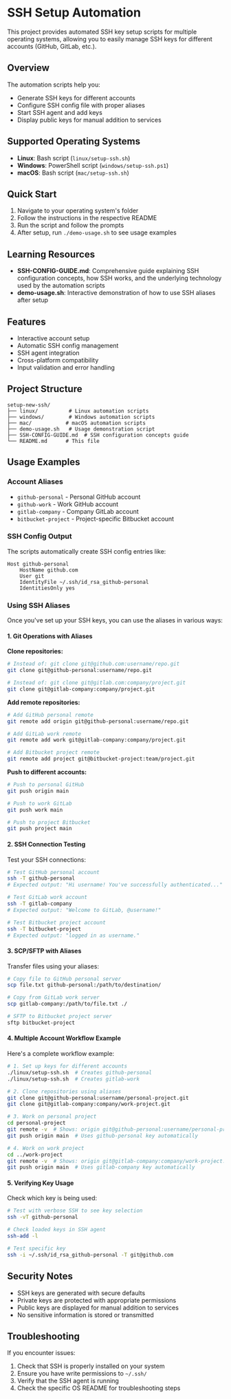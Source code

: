 # SSH Setup Automation

This project provides automated SSH key setup scripts for multiple operating systems, allowing you to easily manage SSH keys for different accounts (GitHub, GitLab, etc.).

## Overview

The automation scripts help you:
- Generate SSH keys for different accounts
- Configure SSH config file with proper aliases
- Start SSH agent and add keys
- Display public keys for manual addition to services

## Supported Operating Systems

- **Linux**: Bash script (`linux/setup-ssh.sh`)
- **Windows**: PowerShell script (`windows/setup-ssh.ps1`)
- **macOS**: Bash script (`mac/setup-ssh.sh`)

## Quick Start

1. Navigate to your operating system's folder
2. Follow the instructions in the respective README
3. Run the script and follow the prompts
4. After setup, run `./demo-usage.sh` to see usage examples

## Learning Resources

- **SSH-CONFIG-GUIDE.md**: Comprehensive guide explaining SSH configuration concepts, how SSH works, and the underlying technology used by the automation scripts
- **demo-usage.sh**: Interactive demonstration of how to use SSH aliases after setup

## Features

- Interactive account setup
- Automatic SSH config management
- SSH agent integration
- Cross-platform compatibility
- Input validation and error handling

## Project Structure

```
setup-new-ssh/
├── linux/          # Linux automation scripts
├── windows/        # Windows automation scripts  
├── mac/           # macOS automation scripts
├── demo-usage.sh   # Usage demonstration script
├── SSH-CONFIG-GUIDE.md  # SSH configuration concepts guide
└── README.md      # This file
```

## Usage Examples

### Account Aliases
- `github-personal` - Personal GitHub account
- `github-work` - Work GitHub account
- `gitlab-company` - Company GitLab account
- `bitbucket-project` - Project-specific Bitbucket account

### SSH Config Output
The scripts automatically create SSH config entries like:
```
Host github-personal
    HostName github.com
    User git
    IdentityFile ~/.ssh/id_rsa_github-personal
    IdentitiesOnly yes
```

### Using SSH Aliases

Once you've set up your SSH keys, you can use the aliases in various ways:

#### 1. **Git Operations with Aliases**

**Clone repositories:**
```bash
# Instead of: git clone git@github.com:username/repo.git
git clone git@github-personal:username/repo.git

# Instead of: git clone git@gitlab.com:company/project.git
git clone git@gitlab-company:company/project.git
```

**Add remote repositories:**
```bash
# Add GitHub personal remote
git remote add origin git@github-personal:username/repo.git

# Add GitLab work remote
git remote add work git@gitlab-company:company/project.git

# Add Bitbucket project remote
git remote add project git@bitbucket-project:team/project.git
```

**Push to different accounts:**
```bash
# Push to personal GitHub
git push origin main

# Push to work GitLab
git push work main

# Push to project Bitbucket
git push project main
```

#### 2. **SSH Connection Testing**

Test your SSH connections:
```bash
# Test GitHub personal account
ssh -T github-personal
# Expected output: "Hi username! You've successfully authenticated..."

# Test GitLab work account
ssh -T gitlab-company
# Expected output: "Welcome to GitLab, @username!"

# Test Bitbucket project account
ssh -T bitbucket-project
# Expected output: "logged in as username."
```

#### 3. **SCP/SFTP with Aliases**

Transfer files using your aliases:
```bash
# Copy file to GitHub personal server
scp file.txt github-personal:/path/to/destination/

# Copy from GitLab work server
scp gitlab-company:/path/to/file.txt ./

# SFTP to Bitbucket project server
sftp bitbucket-project
```

#### 4. **Multiple Account Workflow Example**

Here's a complete workflow example:

```bash
# 1. Set up keys for different accounts
./linux/setup-ssh.sh  # Creates github-personal
./linux/setup-ssh.sh  # Creates gitlab-work

# 2. Clone repositories using aliases
git clone git@github-personal:username/personal-project.git
git clone git@gitlab-company:company/work-project.git

# 3. Work on personal project
cd personal-project
git remote -v  # Shows: origin git@github-personal:username/personal-project.git
git push origin main  # Uses github-personal key automatically

# 4. Work on work project
cd ../work-project
git remote -v  # Shows: origin git@gitlab-company:company/work-project.git
git push origin main  # Uses gitlab-company key automatically
```

#### 5. **Verifying Key Usage**

Check which key is being used:
```bash
# Test with verbose SSH to see key selection
ssh -vT github-personal

# Check loaded keys in SSH agent
ssh-add -l

# Test specific key
ssh -i ~/.ssh/id_rsa_github-personal -T git@github.com
```

## Security Notes

- SSH keys are generated with secure defaults
- Private keys are protected with appropriate permissions
- Public keys are displayed for manual addition to services
- No sensitive information is stored or transmitted

## Troubleshooting

If you encounter issues:
1. Check that SSH is properly installed on your system
2. Ensure you have write permissions to `~/.ssh/`
3. Verify that the SSH agent is running
4. Check the specific OS README for troubleshooting steps 